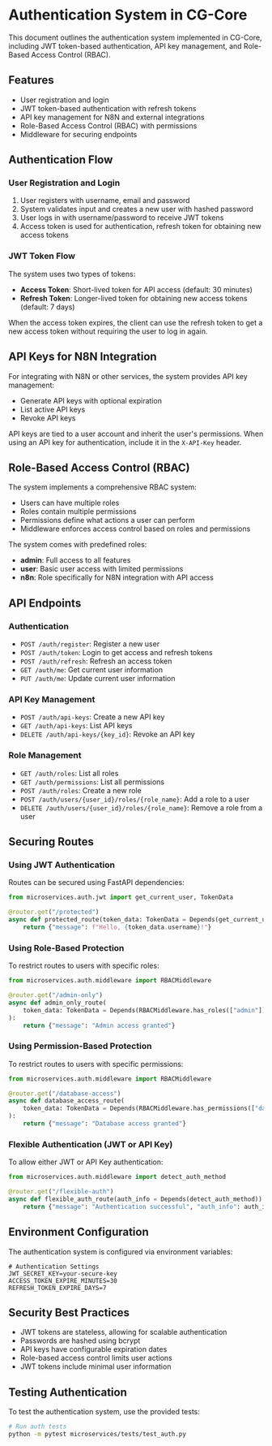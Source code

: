 # Authentication System in CG-Core

This document outlines the authentication system implemented in CG-Core, including JWT token-based authentication, API key management, and Role-Based Access Control (RBAC).

## Features

- User registration and login
- JWT token-based authentication with refresh tokens
- API key management for N8N and external integrations
- Role-Based Access Control (RBAC) with permissions
- Middleware for securing endpoints

## Authentication Flow

### User Registration and Login

1. User registers with username, email and password
2. System validates input and creates a new user with hashed password
3. User logs in with username/password to receive JWT tokens
4. Access token is used for authentication, refresh token for obtaining new access tokens

### JWT Token Flow

The system uses two types of tokens:

- **Access Token**: Short-lived token for API access (default: 30 minutes)
- **Refresh Token**: Longer-lived token for obtaining new access tokens (default: 7 days)

When the access token expires, the client can use the refresh token to get a new access token without requiring the user to log in again.

## API Keys for N8N Integration

For integrating with N8N or other services, the system provides API key management:

- Generate API keys with optional expiration
- List active API keys
- Revoke API keys

API keys are tied to a user account and inherit the user's permissions. When using an API key for authentication, include it in the `X-API-Key` header.

## Role-Based Access Control (RBAC)

The system implements a comprehensive RBAC system:

- Users can have multiple roles
- Roles contain multiple permissions
- Permissions define what actions a user can perform
- Middleware enforces access control based on roles and permissions

The system comes with predefined roles:

- **admin**: Full access to all features
- **user**: Basic user access with limited permissions
- **n8n**: Role specifically for N8N integration with API access

## API Endpoints

### Authentication

- `POST /auth/register`: Register a new user
- `POST /auth/token`: Login to get access and refresh tokens
- `POST /auth/refresh`: Refresh an access token
- `GET /auth/me`: Get current user information
- `PUT /auth/me`: Update current user information

### API Key Management

- `POST /auth/api-keys`: Create a new API key
- `GET /auth/api-keys`: List API keys
- `DELETE /auth/api-keys/{key_id}`: Revoke an API key

### Role Management

- `GET /auth/roles`: List all roles
- `GET /auth/permissions`: List all permissions
- `POST /auth/roles`: Create a new role
- `POST /auth/users/{user_id}/roles/{role_name}`: Add a role to a user
- `DELETE /auth/users/{user_id}/roles/{role_name}`: Remove a role from a user

## Securing Routes

### Using JWT Authentication

Routes can be secured using FastAPI dependencies:

```python
from microservices.auth.jwt import get_current_user, TokenData

@router.get("/protected")
async def protected_route(token_data: TokenData = Depends(get_current_user)):
    return {"message": f"Hello, {token_data.username}!"}
```

### Using Role-Based Protection

To restrict routes to users with specific roles:

```python
from microservices.auth.middleware import RBACMiddleware

@router.get("/admin-only")
async def admin_only_route(
    token_data: TokenData = Depends(RBACMiddleware.has_roles(["admin"]))
):
    return {"message": "Admin access granted"}
```

### Using Permission-Based Protection

To restrict routes to users with specific permissions:

```python
from microservices.auth.middleware import RBACMiddleware

@router.get("/database-access")
async def database_access_route(
    token_data: TokenData = Depends(RBACMiddleware.has_permissions(["database:read"]))
):
    return {"message": "Database access granted"}
```

### Flexible Authentication (JWT or API Key)

To allow either JWT or API Key authentication:

```python
from microservices.auth.middleware import detect_auth_method

@router.get("/flexible-auth")
async def flexible_auth_route(auth_info = Depends(detect_auth_method)):
    return {"message": "Authentication successful", "auth_info": auth_info}
```

## Environment Configuration

The authentication system is configured via environment variables:

```
# Authentication Settings
JWT_SECRET_KEY=your-secure-key
ACCESS_TOKEN_EXPIRE_MINUTES=30
REFRESH_TOKEN_EXPIRE_DAYS=7
```

## Security Best Practices

- JWT tokens are stateless, allowing for scalable authentication
- Passwords are hashed using bcrypt
- API keys have configurable expiration dates
- Role-based access control limits user actions
- JWT tokens include minimal user information

## Testing Authentication

To test the authentication system, use the provided tests:

```bash
# Run auth tests
python -m pytest microservices/tests/test_auth.py
``` 